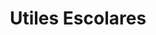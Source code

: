 ---
title: "Utiles Escolares"
url: /san-miguel-petapa/utiles-escolares/
shop: material de oficina
---